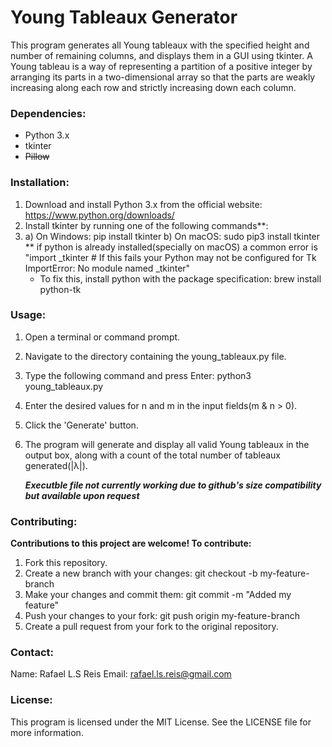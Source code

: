 # Young Tableaux Generator
This program generates all Young tableaux with the specified height and number of remaining columns, 
and displays them in a GUI using tkinter. 
A Young tableau is a way of representing a partition of a positive integer by arranging its parts
in a two-dimensional array so that the parts are weakly increasing along each row and strictly increasing down each column.

### Dependencies:
- Python 3.x
- tkinter
- ~~Pillow~~

### Installation:
1. Download and install Python 3.x from the official website: https://www.python.org/downloads/
2. Install tkinter by running one of the following commands**:
3. a) On Windows: pip install tkinter
   b) On macOS: sudo pip3 install tkinter
     ** if python is already installed(specially on macOS) a common error is 
     "import _tkinter # If this fails your Python may not be configured for Tk
     ImportError: No module named _tkinter"
     - To fix this, install python with the package specification: brew install python-tk
   
### Usage:
1. Open a terminal or command prompt.
2. Navigate to the directory containing the young_tableaux.py file.
3. Type the following command and press Enter: python3 young_tableaux.py
4. Enter the desired values for n and m in the input fields(m & n > 0). 
5. Click the 'Generate' button.
6. The program will generate and display all valid Young tableaux in the output box, 
   along with a count of the total number of tableaux generated(|λ|).
   
   ***Executble file not currently working due to github's size compatibility but available upon request***
   
### Contributing:

**Contributions to this project are welcome! To contribute:**

1. Fork this repository.
2. Create a new branch with your changes: git checkout -b my-feature-branch
3. Make your changes and commit them: git commit -m "Added my feature"
4. Push your changes to your fork: git push origin my-feature-branch
5. Create a pull request from your fork to the original repository.


### Contact:
Name: Rafael L.S Reis
Email: rafael.ls.reis@gmail.com

### License:
This program is licensed under the MIT License. See the LICENSE file for more information.
